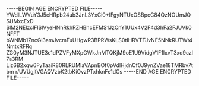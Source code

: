 -----BEGIN AGE ENCRYPTED FILE-----
YWdlLWVuY3J5cHRpb24ub3JnL3YxCi0+IFgyNTUxOSBpcC84QzNOUmJQSUMxcExD
SlM2NElzclFlSlVyeHNhRkhRZHBhcEFMS1JzCnY1UUx4V2F4d3hFa2FJUVk0NFFT
bWNMb1ZncGl3amJvcmFuUHgwR3BPRWsKLS0tIHRVTTJvNE5NNkRUTWt4NmtxRFRq
ZG0yM3NJTUE3c1dPZVFyMXpGWkJnMTQKjM9oE1U9VidgV1F1IxvT3xd9czl7a3RM
Liz6B2xqw6FyTaaiR80RLRUMIaVApnBOf0pVdlHjdnCf0J9ynZVae18TMRbv7tbm
r/UVUgjtVGAQVzbK2tbKiOvzPTxhknFe1dCs
-----END AGE ENCRYPTED FILE-----
